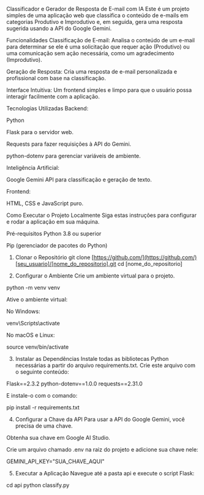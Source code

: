Classificador e Gerador de Resposta de E-mail com IA
Este é um projeto simples de uma aplicação web que classifica o conteúdo de e-mails em categorias Produtivo e Improdutivo e, em seguida, gera uma resposta sugerida usando a API do Google Gemini.

Funcionalidades
Classificação de E-mail: Analisa o conteúdo de um e-mail para determinar se ele é uma solicitação que requer ação (Produtivo) ou uma comunicação sem ação necessária, como um agradecimento (Improdutivo).

Geração de Resposta: Cria uma resposta de e-mail personalizada e profissional com base na classificação.

Interface Intuitiva: Um frontend simples e limpo para que o usuário possa interagir facilmente com a aplicação.

Tecnologias Utilizadas
Backend:

Python

Flask para o servidor web.

Requests para fazer requisições à API do Gemini.

python-dotenv para gerenciar variáveis de ambiente.

Inteligência Artificial:

Google Gemini API para classificação e geração de texto.

Frontend:

HTML, CSS e JavaScript puro.

Como Executar o Projeto Localmente
Siga estas instruções para configurar e rodar a aplicação em sua máquina.

Pré-requisitos
Python 3.8 ou superior

Pip (gerenciador de pacotes do Python)

1. Clonar o Repositório
git clone [https://github.com/](https://github.com/)[seu_usuario]/[nome_do_repositorio].git
cd [nome_do_repositorio]

2. Configurar o Ambiente
Crie um ambiente virtual para o projeto.

python -m venv venv

Ative o ambiente virtual:

No Windows:

venv\Scripts\activate

No macOS e Linux:

source venv/bin/activate

3. Instalar as Dependências
Instale todas as bibliotecas Python necessárias a partir do arquivo requirements.txt. Crie este arquivo com o seguinte conteúdo:

Flask==2.3.2
python-dotenv==1.0.0
requests==2.31.0

E instale-o com o comando:

pip install -r requirements.txt

4. Configurar a Chave da API
Para usar a API do Google Gemini, você precisa de uma chave.

Obtenha sua chave em Google AI Studio.

Crie um arquivo chamado .env na raiz do projeto e adicione sua chave nele:

GEMINI_API_KEY="SUA_CHAVE_AQUI"

5. Executar a Aplicação
Navegue até a pasta api e execute o script Flask:

cd api
python classify.py